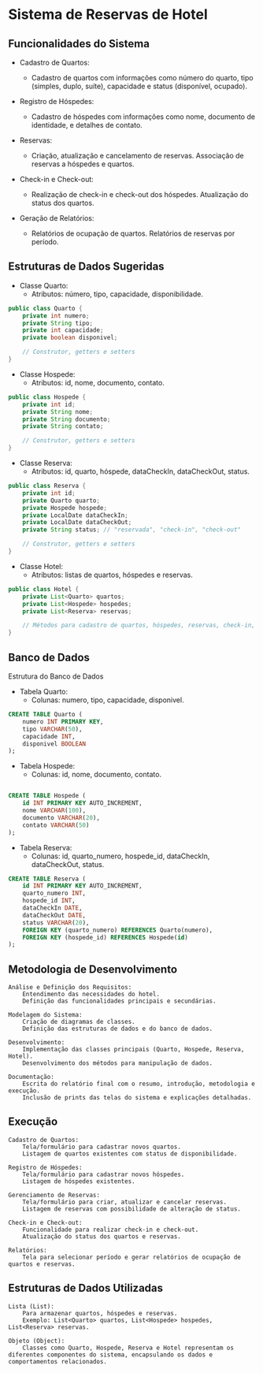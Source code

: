 # Sistema de Reservas de Hotel

## Funcionalidades do Sistema

- Cadastro de Quartos:
    - Cadastro de quartos com informações como número do quarto, tipo (simples, duplo, suíte), capacidade e status (disponível, ocupado).

- Registro de Hóspedes:
    - Cadastro de hóspedes com informações como nome, documento de identidade, e detalhes de contato.

- Reservas:
    - Criação, atualização e cancelamento de reservas.
      Associação de reservas a hóspedes e quartos.

- Check-in e Check-out:
    - Realização de check-in e check-out dos hóspedes.
      Atualização do status dos quartos.

- Geração de Relatórios:
    - Relatórios de ocupação de quartos.
      Relatórios de reservas por período.


## Estruturas de Dados Sugeridas

- Classe Quarto:
    - Atributos: número, tipo, capacidade, disponibilidade.
~~~java 
public class Quarto {
    private int numero;
    private String tipo;
    private int capacidade;
    private boolean disponivel;

    // Construtor, getters e setters
}
~~~
- Classe Hospede:
    - Atributos: id, nome, documento, contato.
~~~java 
public class Hospede {
    private int id;
    private String nome;
    private String documento;
    private String contato;

    // Construtor, getters e setters
}
~~~

- Classe Reserva:
    - Atributos: id, quarto, hóspede, dataCheckIn, dataCheckOut, status.

~~~java 
public class Reserva {
    private int id;
    private Quarto quarto;
    private Hospede hospede;
    private LocalDate dataCheckIn;
    private LocalDate dataCheckOut;
    private String status; // "reservada", "check-in", "check-out"

    // Construtor, getters e setters
}
~~~

- Classe Hotel:
    - Atributos: listas de quartos, hóspedes e reservas.

~~~java 
public class Hotel {
    private List<Quarto> quartos;
    private List<Hospede> hospedes;
    private List<Reserva> reservas;

    // Métodos para cadastro de quartos, hóspedes, reservas, check-in, check-out, geração de relatórios, etc.
}
~~~

## Banco de Dados


Estrutura do Banco de Dados
- Tabela Quarto:
    - Colunas: numero, tipo, capacidade, disponivel.
~~~sql
CREATE TABLE Quarto (
    numero INT PRIMARY KEY,
    tipo VARCHAR(50),
    capacidade INT,
    disponivel BOOLEAN
);
~~~

- Tabela Hospede:
    - Colunas: id, nome, documento, contato.

~~~sql

CREATE TABLE Hospede (
    id INT PRIMARY KEY AUTO_INCREMENT,
    nome VARCHAR(100),
    documento VARCHAR(20),
    contato VARCHAR(50)
);
~~~

- Tabela Reserva:
    - Colunas: id, quarto_numero, hospede_id, dataCheckIn, dataCheckOut, status.

~~~sql
CREATE TABLE Reserva (
    id INT PRIMARY KEY AUTO_INCREMENT,
    quarto_numero INT,
    hospede_id INT,
    dataCheckIn DATE,
    dataCheckOut DATE,
    status VARCHAR(20),
    FOREIGN KEY (quarto_numero) REFERENCES Quarto(numero),
    FOREIGN KEY (hospede_id) REFERENCES Hospede(id)
);
~~~

## Metodologia de Desenvolvimento

    Análise e Definição dos Requisitos:
        Entendimento das necessidades do hotel.
        Definição das funcionalidades principais e secundárias.

    Modelagem do Sistema:
        Criação de diagramas de classes.
        Definição das estruturas de dados e do banco de dados.

    Desenvolvimento:
        Implementação das classes principais (Quarto, Hospede, Reserva, Hotel).
        Desenvolvimento dos métodos para manipulação de dados.
        
    Documentação:
        Escrita do relatório final com o resumo, introdução, metodologia e execução.
        Inclusão de prints das telas do sistema e explicações detalhadas.

## Execução

    Cadastro de Quartos:
        Tela/formulário para cadastrar novos quartos.
        Listagem de quartos existentes com status de disponibilidade.

    Registro de Hóspedes:
        Tela/formulário para cadastrar novos hóspedes.
        Listagem de hóspedes existentes.

    Gerenciamento de Reservas:
        Tela/formulário para criar, atualizar e cancelar reservas.
        Listagem de reservas com possibilidade de alteração de status.

    Check-in e Check-out:
        Funcionalidade para realizar check-in e check-out.
        Atualização do status dos quartos e reservas.

    Relatórios:
        Tela para selecionar período e gerar relatórios de ocupação de quartos e reservas.

## Estruturas de Dados Utilizadas

    Lista (List):
        Para armazenar quartos, hóspedes e reservas.
        Exemplo: List<Quarto> quartos, List<Hospede> hospedes, List<Reserva> reservas.

    Objeto (Object):
        Classes como Quarto, Hospede, Reserva e Hotel representam os diferentes componentes do sistema, encapsulando os dados e comportamentos relacionados.
